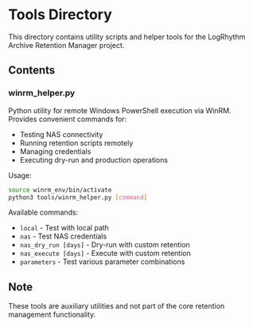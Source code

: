 # Tools Directory

This directory contains utility scripts and helper tools for the LogRhythm Archive Retention Manager project.

## Contents

### winrm_helper.py
Python utility for remote Windows PowerShell execution via WinRM. Provides convenient commands for:
- Testing NAS connectivity
- Running retention scripts remotely
- Managing credentials
- Executing dry-run and production operations

Usage:
```bash
source winrm_env/bin/activate
python3 tools/winrm_helper.py [command]
```

Available commands:
- `local` - Test with local path
- `nas` - Test NAS credentials
- `nas_dry_run [days]` - Dry-run with custom retention
- `nas_execute [days]` - Execute with custom retention
- `parameters` - Test various parameter combinations

## Note
These tools are auxiliary utilities and not part of the core retention management functionality.